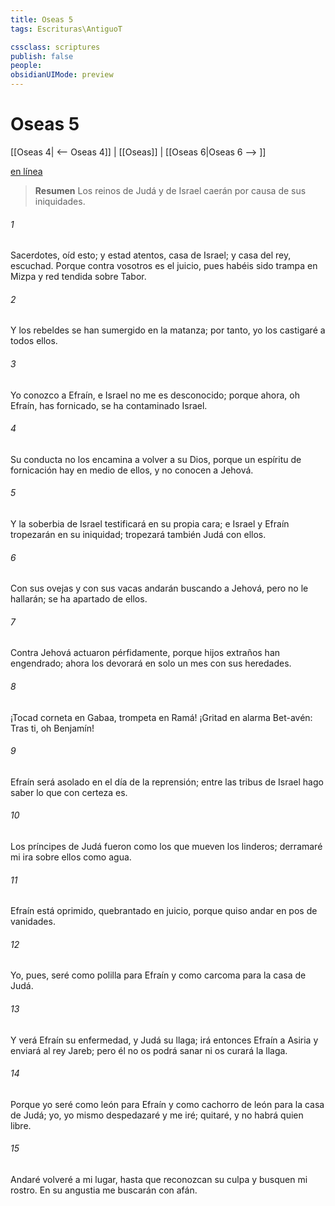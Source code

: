 ```yaml
---
title: Oseas 5
tags: Escrituras\AntiguoT

cssclass: scriptures
publish: false
people:
obsidianUIMode: preview
---
```


# Oseas 5
[[Oseas 4| <-- Oseas 4]] | [[Oseas]] | [[Oseas 6|Oseas 6 --> ]]

[en línea](https://churchofjesuschrist.org/study/scriptures/ot/hosea/5?lang=spa)

> __Resumen__
Los reinos de Judá y de Israel caerán por causa de sus iniquidades.

###### 1 
Sacerdotes, oíd esto; y estad atentos, casa de Israel; y casa del rey, escuchad. Porque contra vosotros es el juicio, pues habéis sido trampa en Mizpa y red tendida sobre Tabor.

###### 2 
Y los rebeldes se han sumergido en la matanza; por tanto, yo los castigaré a todos ellos.

###### 3 
Yo conozco a Efraín, e Israel no me es desconocido; porque ahora, oh Efraín, has fornicado,  se ha contaminado Israel.

###### 4 
Su conducta no los encamina a volver a su Dios, porque un espíritu de fornicación hay en medio de ellos, y no conocen a Jehová.

###### 5 
Y la soberbia de Israel testificará en su propia cara; e Israel y Efraín tropezarán en su iniquidad; tropezará también Judá con ellos.

###### 6 
Con sus ovejas y con sus vacas andarán buscando a Jehová, pero no le hallarán; se ha apartado de ellos.

###### 7 
Contra Jehová actuaron pérfidamente, porque hijos extraños han engendrado; ahora los devorará en solo un mes con sus heredades.

###### 8 
¡Tocad corneta en Gabaa, trompeta en Ramá! ¡Gritad en alarma  Bet-avén: Tras ti, oh Benjamín!

###### 9 
Efraín será asolado en el día de la reprensión; entre las tribus de Israel hago saber lo que con certeza es.

###### 10 
Los príncipes de Judá fueron como los que mueven los linderos; derramaré mi ira sobre ellos como agua.

###### 11 
Efraín está oprimido, quebrantado en juicio, porque quiso andar en pos de vanidades.

###### 12 
Yo, pues, seré como polilla para Efraín y como carcoma para la casa de Judá.

###### 13 
Y verá Efraín su enfermedad, y Judá su llaga; irá entonces Efraín a Asiria y enviará al rey Jareb; pero él no os podrá sanar ni os curará la llaga.

###### 14 
Porque yo seré como león para Efraín y como cachorro de león para la casa de Judá; yo, yo mismo despedazaré y me iré; quitaré, y no habrá quien libre.

###### 15 
Andaré  volveré a mi lugar, hasta que reconozcan su culpa y busquen mi rostro. En su angustia me buscarán con afán.

